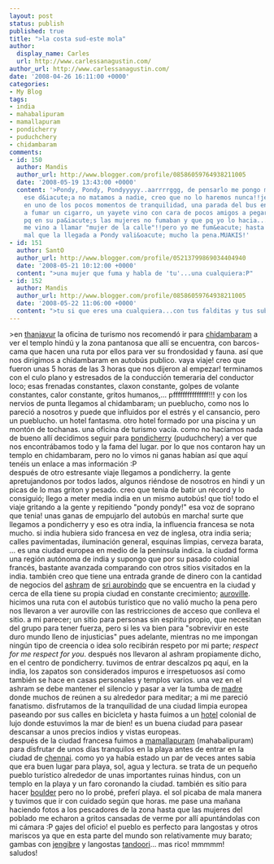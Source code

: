 ```yaml
---
layout: post
status: publish
published: true
title: ">la costa sud-este mola"
author:
  display_name: Carles
  url: http://www.carlessanagustin.com/
author_url: http://www.carlessanagustin.com/
date: '2008-04-26 16:11:00 +0000'
categories:
- My Blog
tags:
- india
- mahabalipuram
- mamallapuram
- pondicherry
- puduchchery
- chidambaram
comments:
- id: 150
  author: Mandis
  author_url: http://www.blogger.com/profile/08586059764938211005
  date: '2008-05-19 13:43:00 +0000'
  content: '>Pondy, Pondy, Pondyyyyy..aarrrrggg, de pensarlo me pongo malaaaa!!si
    ese d&iacute;a no matamos a nadie, creo que no lo haremos nunca!!jejejejeje. Hasta
    en uno de los pocos momentos de tranquilidad, una parada del bus en la que baj&eacute;
    a fumar un cigarro, un yayete vino con cara de pocos amigos a pegarme la bronca
    pq en su pa&iacute;s las mujeres no fumaban y que pq yo lo hacia...en pocas palabras
    me vino a llamar "mujer de la calle"!!pero yo me fum&eacute; hasta el filtro!aleee!Menos
    mal que la llegada a Pondy vali&oacute; mucho la pena.MUAKIS!'
- id: 151
  author: SantO
  author_url: http://www.blogger.com/profile/05213799869034404940
  date: '2008-05-21 10:12:00 +0000'
  content: ">una mujer que fuma y habla de 'tu'...una cualquiera:P"
- id: 152
  author: Mandis
  author_url: http://www.blogger.com/profile/08586059764938211005
  date: '2008-05-22 11:06:00 +0000'
  content: ">tu si que eres una cualquiera...con tus falditas y tus subidas de tono...;)"
---
```

<p>>en <a href="http://en.wikipedia.org/wiki/Thanjavur">thanjavur</a> la oficina de turismo nos recomend&oacute; ir para <a href="http://en.wikipedia.org/wiki/Chidambaram">chidambaram</a> a ver el templo hind&uacute; y la zona pantanosa que all&iacute; se encuentra, con barcos-cama que hacen una ruta por ellos para ver su frondosidad y fauna. as&iacute; que nos dirigimos a chidambaram en autob&uacute;s publico. vaya viaje! creo que fueron unas 5 horas de las 3 horas que nos dijeron al empezar! terminamos con el culo plano y estresados de la conducci&oacute;n temeraria del conductor loco; esas frenadas constantes, claxon constante, golpes de volante constantes, calor constante, gritos humanos,... pfffffffffffffff!!! y con los nervios de punta llegamos al chidambaram; un pueblucho, como nos lo pareci&oacute; a nosotros y puede que influidos por el estr&eacute;s y el cansancio, pero un pueblucho. un hotel fantasma. otro hotel formado por una piscina y un mont&oacute;n de tochanas. una oficina de turismo vac&iacute;a. como no hac&iacute;amos nada de bueno all&iacute; decidimos seguir para <a href="http://en.wikipedia.org/wiki/Pondicherry">pondicherry</a> (puduchchery) a ver que nos encontr&aacute;bamos todo y la fama del lugar. por lo que nos contaron hay un templo en chidambaram, pero no lo vimos ni ganas hab&iacute;an as&iacute; que aqu&iacute; ten&eacute;is un enlace a mas informaci&oacute;n :P<br /><a href="/images/posts/image0152.jpg"><img src="/images/posts/image0152.jpg?w=300" alt="" border="0" /></a>despu&eacute;s de otro estresante viaje llegamos a pondicherry. la gente apretujandonos por todos lados, algunos ri&eacute;ndose de nosotros en hindi y un picas de lo mas griton y pesado. creo que tenia  de batir un r&eacute;cord y lo consigui&oacute;; llego a meter media india en un mismo autob&uacute;s! que t&iacute;o! todo el viaje gritando a la gente y repitiendo "pondy pondy!" esa voz de soprano que tenia! unas ganas de empujarlo del autob&uacute;s en marcha! surte que llegamos a pondicherry y eso es otra india, la influencia francesa se nota mucho. si india hubiera sido francesa en vez de inglesa, otra india seria; calles pavimentadas, iluminaci&oacute;n general, esquinas limpias, cerveza barata, ... es una ciudad europea en medio de la pen&iacute;nsula indica. la ciudad forma una regi&oacute;n aut&oacute;noma de india y supongo que por su pasado colonial franc&eacute;s, bastante avanzada comparando con otros sitios visitados en la india. tambi&eacute;n creo que tiene una entrada grande de dinero con la cantidad de negocios del <a href="http://en.wikipedia.org/wiki/Ashram">ashram</a> de <a href="http://en.wikipedia.org/wiki/Sri_Aurobindo">sri aurobindo</a> que se encuentra en la ciudad y cerca de ella tiene su propia ciudad en constante crecimiento; <a href="http://en.wikipedia.org/wiki/Auroville">auroville</a>.  hicimos una ruta con el autob&uacute;s tur&iacute;stico que no vali&oacute; mucho la pena pero nos llevaron a ver auroville con las restricciones de acceso que conlleva el sitio. a mi parecer; un sitio para personas sin esp&iacute;ritu propio, que necesitan del grupo para tener fuerza, pero si les va bien para "sobrevivir en este duro mundo lleno de injusticias" pues adelante, mientras no me impongan ning&uacute;n tipo de creencia o idea solo recibir&aacute;n respeto por mi parte; <span style="font-style:italic;">respect for me respect for you</span>.  despu&eacute;s nos llevaron al ashram propiamente dicho, en el centro de pondicherry. tuvimos de entrar descalzos pq aqu&iacute;, en la india, los zapatos son considerados impuros e irrespetuosos as&iacute; como tambi&eacute;n se hace en casas personales y templos varios.  una vez en el ashram se debe mantener el silencio y pasar a ver la tumba de <a href="http://en.wikipedia.org/wiki/The_Mother">madre</a> donde muchos de re&uacute;nen a su alrededor para meditar; a mi me pareci&oacute; fanatismo. disfrutamos de la tranquilidad de una ciudad limpia europea paseando por sus calles en bicicleta y hasta fuimos a un <a href="http://www.neemranahotels.com/pondi/index.html.htm">hotel</a> colonial de lujo donde estuvimos la mar de bien! es un buena ciudad para pasear  descansar a unos precios indios y vistas europeas.<br /><a href="/images/posts/image0162.jpg"><img src="/images/posts/image0162.jpg?w=199" alt="" border="0" /></a>despu&eacute;s de la ciudad francesa fuimos a <a href="http://en.wikipedia.org/wiki/Mamallapuram">mamallapuram</a> (mahabalipuram) para disfrutar de unos d&iacute;as tranquilos en la playa antes de entrar en la ciudad de <a href="http://en.wikipedia.org/wiki/Chennai">chennai</a>. como yo ya hab&iacute;a estado un par de veces antes sabia que era buen lugar para playa, sol, agua y lectura. se trata de un peque&ntilde;o pueblo tur&iacute;stico alrededor de unas importantes ruinas hindus, con un templo en la playa y un faro coronando la ciudad. tambi&eacute;n es sitio para hacer <a href="http://en.wikipedia.org/wiki/Boulder">boulder</a> pero no lo prob&eacute;, prefer&iacute; playa. el sol picaba de mala manera y tuvimos que ir con cuidado seg&uacute;n que horas. me pase una ma&ntilde;ana haciendo fotos a los pescadores de la zona hasta que las mujeres del poblado me echaron a gritos cansadas de verme por all&iacute; apunt&aacute;ndolas con mi c&aacute;mara :P gajes del oficio! el pueblo es perfecto para langostas y otros mariscos ya que en esta parte del mundo son relativamente muy barato; gambas con <a href="http://es.wikipedia.org/wiki/Zingiber_officinale">jengibre</a> y langostas <a href="http://en.wikipedia.org/wiki/Tandoori">tandoori</a>... mas rico! mmmmm!<br />saludos!</p>
